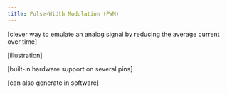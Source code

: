 ```yaml
---
title: Pulse-Width Modulation (PWM)
---
```


[clever way to emulate an analog signal by reducing the average current over time]

[illustration]

[built-in hardware support on several pins]

[can also generate in software]

